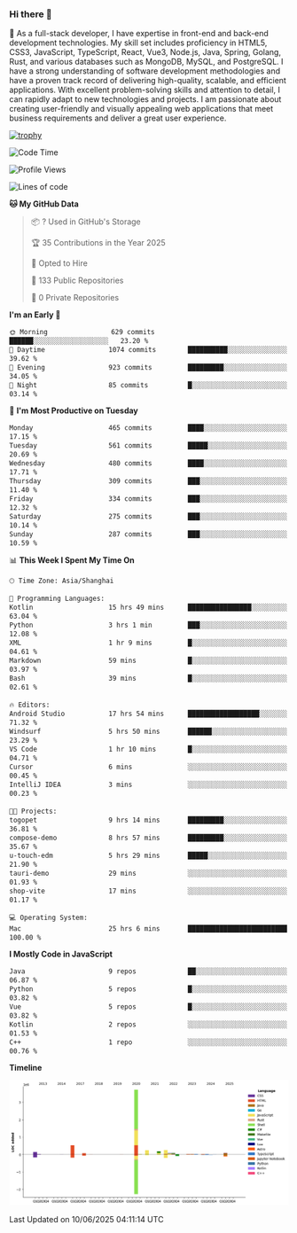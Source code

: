### Hi there 👋

🌱 As a full-stack developer, I have expertise in front-end and back-end development technologies. My skill set includes proficiency in HTML5, CSS3, JavaScript, TypeScript, React, Vue3, Node.js, Java, Spring, Golang, Rust, and various databases such as MongoDB, MySQL, and PostgreSQL. I have a strong understanding of software development methodologies and have a proven track record of delivering high-quality, scalable, and efficient applications. With excellent problem-solving skills and attention to detail, I can rapidly adapt to new technologies and projects. I am passionate about creating user-friendly and visually appealing web applications that meet business requirements and deliver a great user experience.

[![trophy](https://github-profile-trophy.vercel.app/?username=elton&rank=SECRET,SSS,SS,S,AAA,AA,A&theme=onedark&no-frame=true&margin-w=10)](https://github.com/ryo-ma/github-profile-trophy)

<!--START_SECTION:waka-->
![Code Time](http://img.shields.io/badge/Code%20Time-1%2C696%20hrs%2023%20mins-blue)

![Profile Views](http://img.shields.io/badge/Profile%20Views-0-blue)

![Lines of code](https://img.shields.io/badge/From%20Hello%20World%20I%27ve%20Written-5.7%20million%20lines%20of%20code-blue)

**🐱 My GitHub Data** 

> 📦 ? Used in GitHub's Storage 
 > 
> 🏆 35 Contributions in the Year 2025
 > 
> 💼 Opted to Hire
 > 
> 📜 133 Public Repositories 
 > 
> 🔑 0 Private Repositories 
 > 
**I'm an Early 🐤** 

```text
🌞 Morning                629 commits         ██████░░░░░░░░░░░░░░░░░░░   23.20 % 
🌆 Daytime                1074 commits        ██████████░░░░░░░░░░░░░░░   39.62 % 
🌃 Evening                923 commits         █████████░░░░░░░░░░░░░░░░   34.05 % 
🌙 Night                  85 commits          █░░░░░░░░░░░░░░░░░░░░░░░░   03.14 % 
```
📅 **I'm Most Productive on Tuesday** 

```text
Monday                   465 commits         ████░░░░░░░░░░░░░░░░░░░░░   17.15 % 
Tuesday                  561 commits         █████░░░░░░░░░░░░░░░░░░░░   20.69 % 
Wednesday                480 commits         ████░░░░░░░░░░░░░░░░░░░░░   17.71 % 
Thursday                 309 commits         ███░░░░░░░░░░░░░░░░░░░░░░   11.40 % 
Friday                   334 commits         ███░░░░░░░░░░░░░░░░░░░░░░   12.32 % 
Saturday                 275 commits         ███░░░░░░░░░░░░░░░░░░░░░░   10.14 % 
Sunday                   287 commits         ███░░░░░░░░░░░░░░░░░░░░░░   10.59 % 
```


📊 **This Week I Spent My Time On** 

```text
🕑︎ Time Zone: Asia/Shanghai

💬 Programming Languages: 
Kotlin                   15 hrs 49 mins      ████████████████░░░░░░░░░   63.04 % 
Python                   3 hrs 1 min         ███░░░░░░░░░░░░░░░░░░░░░░   12.08 % 
XML                      1 hr 9 mins         █░░░░░░░░░░░░░░░░░░░░░░░░   04.61 % 
Markdown                 59 mins             █░░░░░░░░░░░░░░░░░░░░░░░░   03.97 % 
Bash                     39 mins             █░░░░░░░░░░░░░░░░░░░░░░░░   02.61 % 

🔥 Editors: 
Android Studio           17 hrs 54 mins      ██████████████████░░░░░░░   71.32 % 
Windsurf                 5 hrs 50 mins       ██████░░░░░░░░░░░░░░░░░░░   23.29 % 
VS Code                  1 hr 10 mins        █░░░░░░░░░░░░░░░░░░░░░░░░   04.71 % 
Cursor                   6 mins              ░░░░░░░░░░░░░░░░░░░░░░░░░   00.45 % 
IntelliJ IDEA            3 mins              ░░░░░░░░░░░░░░░░░░░░░░░░░   00.23 % 

🐱‍💻 Projects: 
togopet                  9 hrs 14 mins       █████████░░░░░░░░░░░░░░░░   36.81 % 
compose-demo             8 hrs 57 mins       █████████░░░░░░░░░░░░░░░░   35.67 % 
u-touch-edm              5 hrs 29 mins       █████░░░░░░░░░░░░░░░░░░░░   21.90 % 
tauri-demo               29 mins             ░░░░░░░░░░░░░░░░░░░░░░░░░   01.93 % 
shop-vite                17 mins             ░░░░░░░░░░░░░░░░░░░░░░░░░   01.17 % 

💻 Operating System: 
Mac                      25 hrs 6 mins       █████████████████████████   100.00 % 
```

**I Mostly Code in JavaScript** 

```text
Java                     9 repos             ██░░░░░░░░░░░░░░░░░░░░░░░   06.87 % 
Python                   5 repos             █░░░░░░░░░░░░░░░░░░░░░░░░   03.82 % 
Vue                      5 repos             █░░░░░░░░░░░░░░░░░░░░░░░░   03.82 % 
Kotlin                   2 repos             ░░░░░░░░░░░░░░░░░░░░░░░░░   01.53 % 
C++                      1 repo              ░░░░░░░░░░░░░░░░░░░░░░░░░   00.76 % 
```



**Timeline**

![Lines of Code chart](https://raw.githubusercontent.com/elton/elton/main/assets/bar_graph.png)


 Last Updated on 10/06/2025 04:11:14 UTC
<!--END_SECTION:waka-->

<!--
**elton/elton** is a ✨ _special_ ✨ repository because its `README.md` (this file) appears on your GitHub profile.

Here are some ideas to get you started:

- 🔭 I’m currently working on ...
- 🌱 I’m currently learning ...
- 👯 I’m looking to collaborate on ...
- 🤔 I’m looking for help with ...
- 💬 Ask me about ...
- 📫 How to reach me: ...
- 😄 Pronouns: ...
- ⚡ Fun fact: ...
-->
